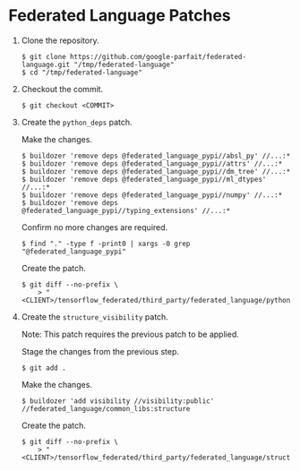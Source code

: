 # Federated Language Patches

1.  Clone the repository.

    ```shell
    $ git clone https://github.com/google-parfait/federated-language.git "/tmp/federated-language"
    $ cd "/tmp/federated-language"
    ```

1.  Checkout the commit.

    ```shell
    $ git checkout <COMMIT>
    ```

1.  Create the `python_deps` patch.

    Make the changes.

    ```shell
    $ buildozer 'remove deps @federated_language_pypi//absl_py' //...:*
    $ buildozer 'remove deps @federated_language_pypi//attrs' //...:*
    $ buildozer 'remove deps @federated_language_pypi//dm_tree' //...:*
    $ buildozer 'remove deps @federated_language_pypi//ml_dtypes' //...:*
    $ buildozer 'remove deps @federated_language_pypi//numpy' //...:*
    $ buildozer 'remove deps @federated_language_pypi//typing_extensions' //...:*
    ```

    Confirm no more changes are required.

    ```shell
    $ find "." -type f -print0 | xargs -0 grep "@federated_language_pypi"
    ```

    Create the patch.

    ```shell
    $ git diff --no-prefix \
        > "<CLIENT>/tensorflow_federated/third_party/federated_language/python_deps.patch"
    ```

1.  Create the `structure_visibility` patch.

    Note: This patch requires the previous patch to be applied.

    Stage the changes from the previous step.

    ```shell
    $ git add .
    ```

    Make the changes.

    ```shell
    $ buildozer 'add visibility //visibility:public' //federated_language/common_libs:structure
    ```

    Create the patch.

    ```shell
    $ git diff --no-prefix \
        > "<CLIENT>/tensorflow_federated/third_party/federated_language/structure_visibility.patch"
    ```
